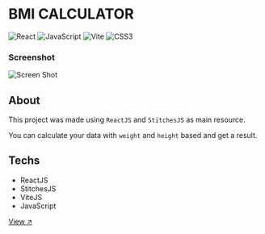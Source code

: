 # BMI CALCULATOR

![React](https://img.shields.io/badge/react-%2320232a.svg?style=for-the-badge&logo=react&logoColor=%2361DAFB)
![JavaScript](https://img.shields.io/badge/javascript-%23323330.svg?style=for-the-badge&logo=javascript&logoColor=%23F7DF1E)
![Vite](https://img.shields.io/badge/vite-%23646CFF.svg?style=for-the-badge&logo=vite&logoColor=white)
![CSS3](https://img.shields.io/badge/css3-%231572B6.svg?style=for-the-badge&logo=css3&logoColor=white)

### Screenshot

![Screen Shot](https://user-images.githubusercontent.com/93036812/199996167-3c2bf1ad-67b0-4c47-af0d-7afd574d4c3a.png)


## About

This project was made using `ReactJS` and `StitchesJS` as main resource.

You can calculate your data with `weight` and `height` based and get a result. 

## Techs

- ReactJS
- StitchesJS
- ViteJS
- JavaScript

[View  ↗️](https://bmi-calculator-ten-henna.vercel.app/)
